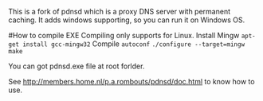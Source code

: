 This is a fork of pdnsd which is a proxy DNS server with permanent caching.
It adds windows supporting, so you can run it on Windows OS.

#How to compile EXE
Compiling only supports for Linux.
Install Mingw
```apt-get install gcc-mingw32```
Compile
```autoconf```
```./configure --target=mingw```
```make```

You can got pdnsd.exe file at root forlder.

See http://members.home.nl/p.a.rombouts/pdnsd/doc.html to know how to use.
